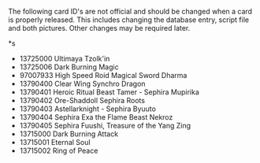 The following card ID's are not official and should be changed when a card is properly released. This includes changing the database entry, script file and both pictures. Other changes may be required later.

*s
* 13725000 Ultimaya Tzolk'in
* 13725006 Dark Burning Magic
* 97007933 High Speed Roid Magical Sword Dharma
* 13790400 Clear Wing Synchro Dragon
* 13790401 Heroic Ritual Beast Tamer - Sephira Mupirika
* 13790402 Ore-Shaddoll Sephira Roots
* 13790403 Astellarknight - Sephira Byuuto
* 13790404 Sephira Exa the Flame Beast Nekroz
* 13790405 Sephira Fuushi, Treasure of the Yang Zing
* 13715000 Dark Burning Attack
* 13715001 Eternal Soul
* 13715002 Ring of Peace
